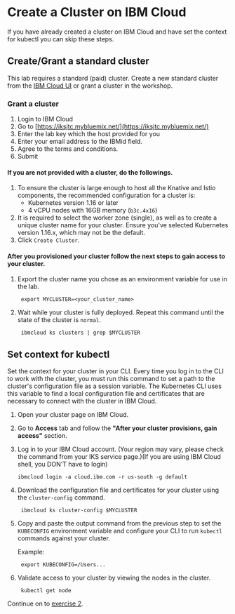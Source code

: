 # Create a Cluster on IBM Cloud

If you have already created a cluster on IBM Cloud and have set the context for kubectl you can skip these steps.

## Create/Grant a standard cluster

This lab requires a standard \(paid\) cluster. Create a new standard cluster from the [IBM Cloud UI](https://cloud.ibm.com/containers-kubernetes/catalog/cluster/create) or grant a cluster in the workshop. 

### Grant a cluster

1. Login to IBM Cloud
2. Go to [https://iksjtc.mybluemix.net/](https://iksjtc.mybluemix.net/)
3. Enter the lab key which the host provided for you
4. Enter your email address to the IBMid field.
5. Agree to the terms and conditions.
6. Submit

#### If you are not provided with a cluster, do the followings.

1. To ensure the cluster is large enough to host all the Knative and Istio components, the recommended configuration for a cluster is:
   * Kubernetes version 1.16 or later
   * 4 vCPU nodes with 16GB memory \(`b3c.4x16`\)
2. It is required to select the worker zone \(single\), as well as to create a unique cluster name for your cluster. Ensure you've selected Kubernetes version 1.16.x, which may not be the default.
3. Click `Create Cluster`.

#### After you provisioned your cluster follow the next steps to gain access to your cluster.

1. Export the cluster name you chose as an environment variable for use in the lab.

   ```text
    export MYCLUSTER=<your_cluster_name>
   ```

2. Wait while your cluster is fully deployed. Repeat this command until the state of the cluster is `normal`.

   ```text
    ibmcloud ks clusters | grep $MYCLUSTER
   ```

## Set context for kubectl

Set the context for your cluster in your CLI. Every time you log in to the CLI to work with the cluster, you must run this command to set a path to the cluster's configuration file as a session variable. The Kubernetes CLI uses this variable to find a local configuration file and certificates that are necessary to connect with the cluster in IBM Cloud.

1. Open your cluster page on IBM Cloud.
2. Go to **Access** tab and follow the **"After your cluster provisions, gain access"** section.  
3. Log in to your IBM Cloud account. \(Your region may vary, please check the command from your IKS service page.\)\(If you are using IBM Cloud shell, you DON'T have to login\)

   ```text
   ibmcloud login -a cloud.ibm.com -r us-south -g default
   ```

4. Download the configuration file and certificates for your cluster using the `cluster-config` command.

   ```text
    ibmcloud ks cluster-config $MYCLUSTER
   ```

5. Copy and paste the output command from the previous step to set the `KUBECONFIG` environment variable and configure your CLI to run `kubectl` commands against your cluster.

   Example:

   ```text
    export KUBECONFIG=/Users...
   ```

6. Validate access to your cluster by viewing the nodes in the cluster.

   ```text
    kubectl get node
   ```

Continue on to [exercise 2](exercise-2.md).

